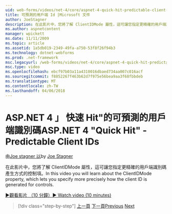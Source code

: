 ```yaml
---
uid: web-forms/videos/net-4/core/aspnet-4-quick-hit-predictable-client-ids
title: 可預測的用戶端 Id |Microsoft 文件
author: JoeStagner
description: 在此影片中，您將了解 ClientIDMode 屬性，這可讓您指定更精確的用戶端識別碼產生方式的控制項。
ms.author: aspnetcontent
manager: wpickett
ms.date: 11/11/2009
ms.topic: article
ms.assetid: 1a5db019-2349-49fa-a750-53f8f26f94b3
ms.technology: dotnet-webforms
ms.prod: .net-framework
msc.legacyurl: /web-forms/videos/net-4/core/aspnet-4-quick-hit-predictable-client-ids
msc.type: video
ms.openlocfilehash: ebcf97b03a11a4310016dbaed734aa007c016acf
ms.sourcegitcommit: f8852267f463b62d7f975e56bea9aa3f68fbbdeb
ms.translationtype: MT
ms.contentlocale: zh-TW
ms.lasthandoff: 04/06/2018
---
```

<a name="aspnet-4-quick-hit---predictable-client-ids"></a><span data-ttu-id="0152a-103">ASP.NET 4 」 快速 Hit"的可預測的用戶端識別碼</span><span class="sxs-lookup"><span data-stu-id="0152a-103">ASP.NET 4 "Quick Hit" - Predictable Client IDs</span></span>
====================
<span data-ttu-id="0152a-104">由[Joe stagner 以](https://github.com/JoeStagner)</span><span class="sxs-lookup"><span data-stu-id="0152a-104">by [Joe Stagner](https://github.com/JoeStagner)</span></span>

<span data-ttu-id="0152a-105">在此影片中，您將了解 ClientIDMode 屬性，這可讓您指定更精確的用戶端識別碼產生方式的控制項。</span><span class="sxs-lookup"><span data-stu-id="0152a-105">In this video you will learn about the ClientIDMode property, which lets you specify more precisely how the client ID is generated for controls.</span></span> 

[<span data-ttu-id="0152a-106">&#9654;觀看影片 （10 分鐘）</span><span class="sxs-lookup"><span data-stu-id="0152a-106">&#9654; Watch video (10 minutes)</span></span>](https://channel9.msdn.com/Blogs/ASP-NET-Site-Videos/aspnet-4-quick-hit-predictable-client-ids)

> [!div class="step-by-step"]
> <span data-ttu-id="0152a-107">[上一頁](aspnet-4-quick-hit-clean-webconfig-files.md)
> [下一頁](aspnet-4-quick-hit-the-htmlencoder-utility-method.md)</span><span class="sxs-lookup"><span data-stu-id="0152a-107">[Previous](aspnet-4-quick-hit-clean-webconfig-files.md)
[Next](aspnet-4-quick-hit-the-htmlencoder-utility-method.md)</span></span>
